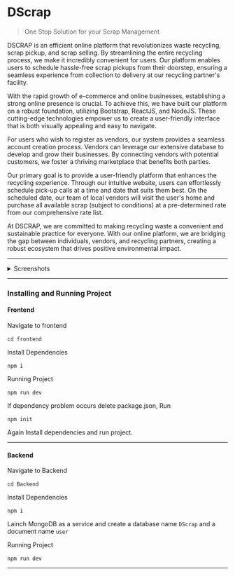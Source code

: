 # DScrap

> One Stop Solution for your Scrap Management

DSCRAP is an efficient online platform that revolutionizes waste recycling, scrap pickup, and scrap selling. By streamlining the entire recycling process, we make it incredibly convenient for users. Our platform enables users to schedule hassle-free scrap pickups from their doorstep, ensuring a seamless experience from collection to delivery at our recycling partner's facility.

With the rapid growth of e-commerce and online businesses, establishing a strong online presence is crucial. To achieve this, we have built our platform on a robust foundation, utilizing Bootstrap, ReactJS, and NodeJS. These cutting-edge technologies empower us to create a user-friendly interface that is both visually appealing and easy to navigate.

For users who wish to register as vendors, our system provides a seamless account creation process. Vendors can leverage our extensive database to develop and grow their businesses. By connecting vendors with potential customers, we foster a thriving marketplace that benefits both parties.

Our primary goal is to provide a user-friendly platform that enhances the recycling experience. Through our intuitive website, users can effortlessly schedule pick-up calls at a time and date that suits them best. On the scheduled date, our team of local vendors will visit the user's home and purchase all available scrap (subject to conditions) at a pre-determined rate from our comprehensive rate list.

At DSCRAP, we are committed to making recycling waste a convenient and sustainable practice for everyone. With our online platform, we are bridging the gap between individuals, vendors, and recycling partners, creating a robust ecosystem that drives positive environmental impact.

---

<details>
<summary>Screenshots</summary>
<br>

- ![All in one](https://github.com/pushan-alagiya/DScrap/blob/master/Screenshots/1.jpeg)
- ![All in one](https://github.com/pushan-alagiya/DScrap/blob/master/Screenshots/2.jpeg)
- ![All in one](https://github.com/pushan-alagiya/DScrap/blob/master/Screenshots/3.jpeg)
- ![All in one](https://github.com/pushan-alagiya/DScrap/blob/master/Screenshots/4.jpeg)
- ![All in one](https://github.com/pushan-alagiya/DScrap/blob/master/Screenshots/5.jpeg)
- ![All in one](https://github.com/pushan-alagiya/DScrap/blob/master/Screenshots/6.jpeg)
- ![All in one](https://github.com/pushan-alagiya/DScrap/blob/master/Screenshots/7.jpeg)
- ![All in one](https://github.com/pushan-alagiya/DScrap/blob/master/Screenshots/8.jpeg)
- ![All in one](https://github.com/pushan-alagiya/DScrap/blob/master/Screenshots/9.jpeg)
</details>

---

### Installing and Running Project

#### Frontend

Navigate to frontend

```
cd frontend
```

Install Dependencies

```
npm i
```

Running Project

```
npm run dev
```

If dependency problem occurs delete package.json, Run

```
npm init
```

Again Install dependencies and run project.

---

#### Backend

Navigate to Backend

```
cd Backend
```

Install Dependencies

```
npm i
```

Lainch MongoDB as a service and create a database name `DScrap` and a document name `user`

Running Project

```
npm run dev
```

---
